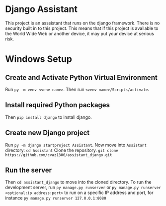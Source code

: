 # Django Assistant
This project is an asssistant that runs on the django framework.
There is no security built in to this project. This means that if this project is available to the World Wide Web or another device, it may put your device at serious risk.
# Windows Setup
## Create and Activate Python Virtual Environment
Run ```py -m venv <venv name>```.
Then run ```<venv name>/Scripts/activate```.
## Install required Python packages
Then ```pip install django``` to install django.
## Create new Django project
Run ```py -m django startproject Assistant```.
Now move into ```Assistant``` directory: ```cd Assistant```
Clone the repository. ```git clone https://github.com/cvaz1306/assistant_django.git```
## Run the server
Then ```cd assistant_django``` to move into the cloned directory.
To run the development server, run ```py manage.py runserver``` or ```py manage.py runserver <optional:ip address:port>``` to run on a specific IP address and port, for instance ```py manage.py runserver 127.0.0.1:8080```
